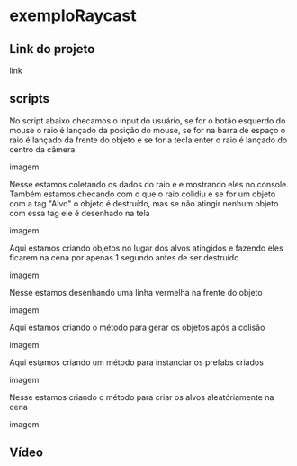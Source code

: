 # exemploRaycast
## Link do projeto

<p>link</p>

## scripts
<p>No script abaixo checamos o input do usuário, se for o botão esquerdo do mouse o raio é lançado da posição do mouse, se for na barra de espaço o raio é lançado da frente do objeto e se for a tecla enter o raio é lançado do centro da câmera</p>
imagem

<p>Nesse estamos coletando os dados do raio e e mostrando eles no console. Também estamos checando com o que o raio colidiu e se for um objeto com a tag "Alvo" o objeto é destruído, mas se não atingir nenhum objeto com essa tag ele é desenhado na tela</p>
imagem

<p>Aqui estamos criando objetos no lugar dos alvos atingidos e fazendo eles ficarem na cena por apenas 1 segundo antes de ser destruído</p>
imagem

<p>Nesse estamos desenhando uma linha vermelha na frente do objeto</p>
imagem

<p>Aqui estamos criando o método para gerar os objetos após a colisão</p>
imagem

<p>Aqui estamos criando um método para instanciar os prefabs criados</p>
imagem

<p>Nesse estamos criando o método para criar os alvos aleatóriamente na cena</p>
imagem

## Vídeo
